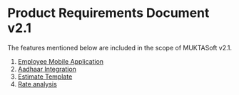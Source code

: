 # Product Requirements Document v2.1

The features mentioned below are included in the  scope of MUKTASoft v2.1.

1. [Employee Mobile Application](employee-mobile-application.md)
2. [Aadhaar Integration](../user-stories/aadhar-integration/)
3. [Estimate Template](estimate-templates.md)
4. [Rate analysis](sor-rate-analysis.md)
